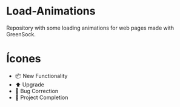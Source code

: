 # Load-Animations
Repository with some loading animations for web pages made with GreenSock.

# Ícones
- :package: New Functionality
- :arrow_up: Upgrade
- :bug: Bug Correction
- :checkered_flag: Project Completion